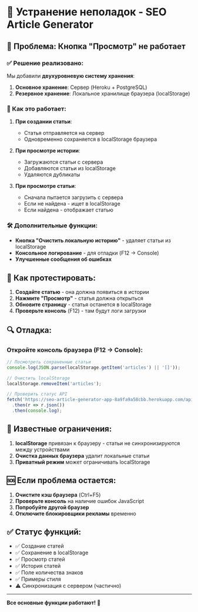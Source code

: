 # 🔧 Устранение неполадок - SEO Article Generator

## 🚨 Проблема: Кнопка "Просмотр" не работает

### ✅ Решение реализовано:

Мы добавили **двухуровневую систему хранения**:

1. **Основное хранение**: Сервер (Heroku + PostgreSQL)
2. **Резервное хранение**: Локальное хранилище браузера (localStorage)

### 🔄 Как это работает:

1. **При создании статьи**: 
   - Статья отправляется на сервер
   - Одновременно сохраняется в localStorage браузера

2. **При просмотре истории**:
   - Загружаются статьи с сервера
   - Добавляются статьи из localStorage
   - Удаляются дубликаты

3. **При просмотре статьи**:
   - Сначала пытается загрузить с сервера
   - Если не найдена - ищет в localStorage
   - Если найдена - отображает статью

### 🛠️ Дополнительные функции:

- **Кнопка "Очистить локальную историю"** - удаляет статьи из localStorage
- **Консольное логирование** - для отладки (F12 → Console)
- **Улучшенные сообщения об ошибках**

## 🧪 Как протестировать:

1. **Создайте статью** - она должна появиться в истории
2. **Нажмите "Просмотр"** - статья должна открыться
3. **Обновите страницу** - статья останется в localStorage
4. **Проверьте консоль** (F12) - там будут логи загрузки

## 🔍 Отладка:

### Откройте консоль браузера (F12 → Console):

```javascript
// Посмотреть сохраненные статьи
console.log(JSON.parse(localStorage.getItem('articles') || '[]'));

// Очистить localStorage
localStorage.removeItem('articles');

// Проверить статус API
fetch('https://seo-article-generator-app-8a9fa9a58cbb.herokuapp.com/api/health')
  .then(r => r.json())
  .then(console.log);
```

## 📱 Известные ограничения:

1. **localStorage** привязан к браузеру - статьи не синхронизируются между устройствами
2. **Очистка данных браузера** удалит локальные статьи
3. **Приватный режим** может ограничивать localStorage

## 🆘 Если проблема остается:

1. **Очистите кэш браузера** (Ctrl+F5)
2. **Проверьте консоль** на наличие ошибок JavaScript
3. **Попробуйте другой браузер**
4. **Отключите блокировщики рекламы** временно

## ✅ Статус функций:

- ✅ Создание статей
- ✅ Сохранение в localStorage
- ✅ Просмотр статей
- ✅ История статей
- ✅ Поле количества знаков
- ✅ Примеры стиля
- ⚠️ Синхронизация с сервером (частично)

---

**Все основные функции работают!** 🎉 